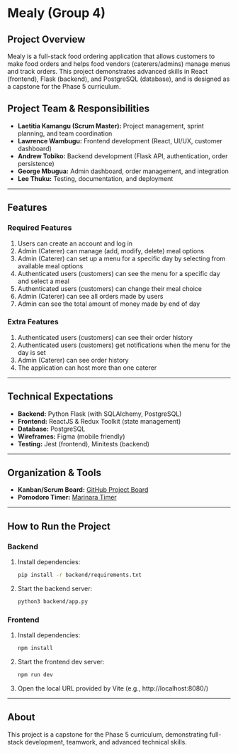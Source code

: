# Mealy (Group 4)

## Project Overview
Mealy is a full-stack food ordering application that allows customers to make food orders and helps food vendors (caterers/admins) manage menus and track orders. This project demonstrates advanced skills in React (frontend), Flask (backend), and PostgreSQL (database), and is designed as a capstone for the Phase 5 curriculum.

## Project Team & Responsibilities
- **Laetitia Kamangu (Scrum Master):** Project management, sprint planning, and team coordination
- **Lawrence Wambugu:** Frontend development (React, UI/UX, customer dashboard)
- **Andrew Tobiko:** Backend development (Flask API, authentication, order persistence)
- **George Mbugua:** Admin dashboard, order management, and integration
- **Lee Thuku:** Testing, documentation, and deployment

---

## Features
### Required Features
1. Users can create an account and log in
2. Admin (Caterer) can manage (add, modify, delete) meal options
3. Admin (Caterer) can set up a menu for a specific day by selecting from available meal options
4. Authenticated users (customers) can see the menu for a specific day and select a meal
5. Authenticated users (customers) can change their meal choice
6. Admin (Caterer) can see all orders made by users
7. Admin can see the total amount of money made by end of day

### Extra Features
1. Authenticated users (customers) can see their order history
2. Authenticated users (customers) get notifications when the menu for the day is set
3. Admin (Caterer) can see order history
4. The application can host more than one caterer

---

## Technical Expectations
- **Backend:** Python Flask (with SQLAlchemy, PostgreSQL)
- **Frontend:** ReactJS & Redux Toolkit (state management)
- **Database:** PostgreSQL
- **Wireframes:** Figma (mobile friendly)
- **Testing:** Jest (frontend), Minitests (backend)

---

## Organization & Tools
- **Kanban/Scrum Board:** [GitHub Project Board](https://github.com/Tobikorais/Mealy/projects)
- **Pomodoro Timer:** [Marinara Timer](https://marinara-timer.com/)

---

## How to Run the Project

### Backend
1. Install dependencies:
   ```bash
   pip install -r backend/requirements.txt
   ```
2. Start the backend server:
   ```bash
   python3 backend/app.py
   ```

### Frontend
1. Install dependencies:
   ```bash
   npm install
   ```
2. Start the frontend dev server:
   ```bash
   npm run dev
   ```
3. Open the local URL provided by Vite (e.g., http://localhost:8080/)

---

## About
This project is a capstone for the Phase 5 curriculum, demonstrating full-stack development, teamwork, and advanced technical skills.
